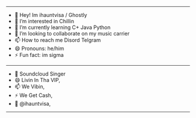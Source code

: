 ------------------------
- 👋 Hey! Im ihauntvisa / Ghostly
- 👀 I’m interested in Chillin
- 🌱 I’m currently learning C+ Java Python
- 💞️ I’m looking to collaborate on my music carrier
- 📫 How to reach me Disord Telgram
- 😄 Pronouns: he/him
- ⚡ Fun fact: im sigma
------------------------
- 👋 Soundcloud Singer
- 😄 Livin In Tha VIP,
- 📫 We Vibin,
- ⚡ We Get Cash,
- 👀 @ihauntvisa,
------------------------





















































































































